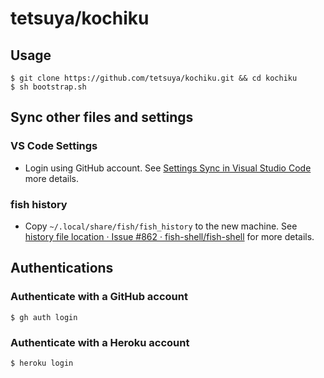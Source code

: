 # tetsuya/kochiku

## Usage

```
$ git clone https://github.com/tetsuya/kochiku.git && cd kochiku
$ sh bootstrap.sh
```

## Sync other files and settings

### VS Code Settings

* Login using GitHub account. See [Settings Sync in Visual Studio Code](https://code.visualstudio.com/docs/editor/settings-sync) more details.

### fish history

* Copy `~/.local/share/fish/fish_history` to the new machine. See [history file location · Issue #862 · fish-shell/fish-shell](https://github.com/fish-shell/fish-shell/issues/862) for more details.

## Authentications

### Authenticate with a GitHub account

```
$ gh auth login
```

### Authenticate with a Heroku account

```
$ heroku login
```
